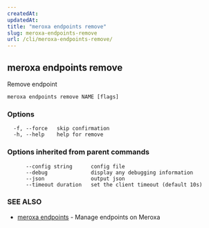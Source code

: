 ```yaml
---
createdAt: 
updatedAt: 
title: "meroxa endpoints remove"
slug: meroxa-endpoints-remove
url: /cli/meroxa-endpoints-remove/
---
```

## meroxa endpoints remove

Remove endpoint

```
meroxa endpoints remove NAME [flags]
```

### Options

```
  -f, --force   skip confirmation
  -h, --help    help for remove
```

### Options inherited from parent commands

```
      --config string      config file
      --debug              display any debugging information
      --json               output json
      --timeout duration   set the client timeout (default 10s)
```

### SEE ALSO

* [meroxa endpoints](/cli/meroxa-endpoints/)	 - Manage endpoints on Meroxa

